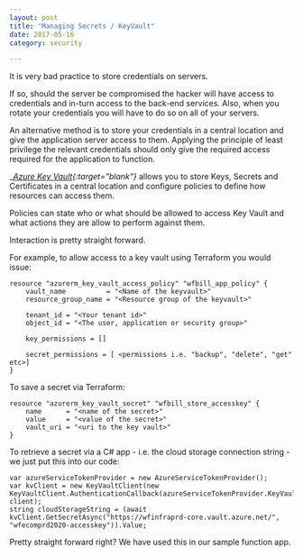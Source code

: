 ```yaml
---
layout: post
title: "Managing Secrets / KeyVault"
date: 2017-05-16
category: security

---
```


It is very bad practice to store credentials on servers.

If so, should the server be compromised the hacker will have access to credentials and in-turn access to the back-end services.  Also, when you rotate your credentials you will have to do so on all of your servers.

An alternative method is to store your credentials in a central location and give the application server access to them.  Applying the principle of least privilege the relevant credentials should only give the required access required for the application to function.

__[Azure Key Vault](https://azure.microsoft.com/en-us/services/key-vault/){:target="_blank"}__
allows you to store Keys, Secrets and Certificates in a central location and configure policies to define how resources can access them.

Policies can state who or what should be allowed to access Key Vault and what actions they are allow to perform against them.


Interaction is pretty straight forward.

For example, to allow access to a key vault using Terraform you would issue:

~~~~~~
resource "azurerm_key_vault_access_policy" "wfbill_app_policy" {
    vault_name          = "<Name of the keyvault>"
    resource_group_name = "<Resource group of the keyvault>"

    tenant_id = "<Your tenant id>"
    object_id = "<The user, application or security group>"

    key_permissions = []

    secret_permissions = [ <permissions i.e. "backup", "delete", "get" etc>]
}
~~~~~~

To save a secret via Terraform:

~~~~~~
resource "azurerm_key_vault_secret" "wfbill_store_accesskey" {
    name      = "<name of the secret>"
    value     = "<value of the secret>"
    vault_uri = "<uri to the key vault>"
}
~~~~~~

To retrieve a secret via a C# app - i.e. the cloud storage connection string - we just put this into our code:

~~~~~~
var azureServiceTokenProvider = new AzureServiceTokenProvider();
var kvClient = new KeyVaultClient(new KeyVaultClient.AuthenticationCallback(azureServiceTokenProvider.KeyVaultTokenCallback), client);
string cloudStorageString = (await kvClient.GetSecretAsync("https://wfinfraprd-core.vault.azure.net/", "wfecomprd2020-accesskey")).Value;
~~~~~~
Pretty straight forward right?  We have used this in our sample function app. 
